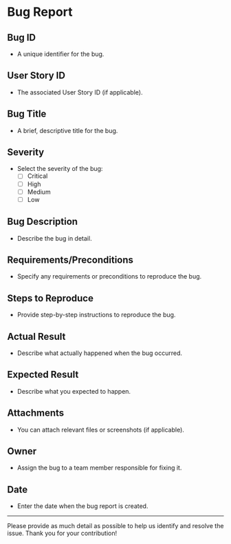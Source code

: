 # Bug Report

## Bug ID

- A unique identifier for the bug.

## User Story ID

- The associated User Story ID (if applicable).

## Bug Title

- A brief, descriptive title for the bug.

## Severity

- Select the severity of the bug:
  - [ ] Critical
  - [ ] High
  - [ ] Medium
  - [ ] Low

## Bug Description

- Describe the bug in detail.

## Requirements/Preconditions

- Specify any requirements or preconditions to reproduce the bug.

## Steps to Reproduce

- Provide step-by-step instructions to reproduce the bug.

## Actual Result

- Describe what actually happened when the bug occurred.

## Expected Result

- Describe what you expected to happen.

## Attachments

- You can attach relevant files or screenshots (if applicable).

## Owner

- Assign the bug to a team member responsible for fixing it.

## Date

- Enter the date when the bug report is created.

---

Please provide as much detail as possible to help us identify and resolve the issue. Thank you for your contribution!
